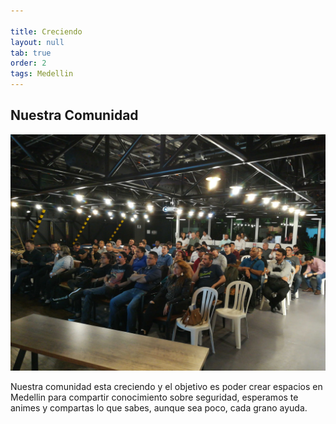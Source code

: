 ```yaml
---

title: Creciendo
layout: null
tab: true
order: 2
tags: Medellin
---
```


## Nuestra Comunidad

![Evento 2019](assets/images/img_20190829_182948.jpg)

Nuestra comunidad esta creciendo y el objetivo es poder crear espacios en Medellin para compartir conocimiento sobre seguridad, esperamos te animes y compartas lo que sabes, aunque sea poco, cada grano ayuda.

